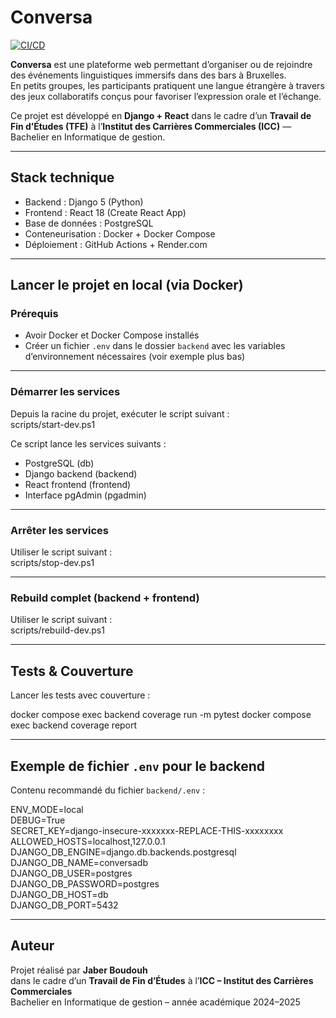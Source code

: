 # Conversa

[![CI/CD](https://github.com/Jaber0505/conversa/actions/workflows/ci_cd.yml/badge.svg)](https://github.com/Jaber0505/conversa/actions/workflows/ci_cd.yml)

**Conversa** est une plateforme web permettant d’organiser ou de rejoindre des événements linguistiques immersifs dans des bars à Bruxelles.  
En petits groupes, les participants pratiquent une langue étrangère à travers des jeux collaboratifs conçus pour favoriser l’expression orale et l’échange.

Ce projet est développé en **Django + React** dans le cadre d’un **Travail de Fin d’Études (TFE)** à l’**Institut des Carrières Commerciales (ICC)** — Bachelier en Informatique de gestion.

---

## Stack technique

- Backend : Django 5 (Python)  
- Frontend : React 18 (Create React App)  
- Base de données : PostgreSQL  
- Conteneurisation : Docker + Docker Compose  
- Déploiement : GitHub Actions + Render.com

---

## Lancer le projet en local (via Docker)

### Prérequis

- Avoir Docker et Docker Compose installés  
- Créer un fichier `.env` dans le dossier `backend` avec les variables d’environnement nécessaires (voir exemple plus bas)

---

### Démarrer les services

Depuis la racine du projet, exécuter le script suivant :  
scripts/start-dev.ps1

Ce script lance les services suivants :  
- PostgreSQL (db)  
- Django backend (backend)  
- React frontend (frontend)  
- Interface pgAdmin (pgadmin)

---

### Arrêter les services

Utiliser le script suivant :  
scripts/stop-dev.ps1

---

### Rebuild complet (backend + frontend)

Utiliser le script suivant :  
scripts/rebuild-dev.ps1

---

## Tests & Couverture

Lancer les tests avec couverture :

docker compose exec backend coverage run -m pytest
docker compose exec backend coverage report

---

## Exemple de fichier `.env` pour le backend

Contenu recommandé du fichier `backend/.env` :

ENV_MODE=local  
DEBUG=True  
SECRET_KEY=django-insecure-xxxxxxx-REPLACE-THIS-xxxxxxxx  
ALLOWED_HOSTS=localhost,127.0.0.1  
DJANGO_DB_ENGINE=django.db.backends.postgresql  
DJANGO_DB_NAME=conversadb  
DJANGO_DB_USER=postgres  
DJANGO_DB_PASSWORD=postgres  
DJANGO_DB_HOST=db  
DJANGO_DB_PORT=5432

---

## Auteur

Projet réalisé par **Jaber Boudouh**  
dans le cadre d’un **Travail de Fin d’Études** à l’**ICC – Institut des Carrières Commerciales**  
Bachelier en Informatique de gestion – année académique 2024–2025

